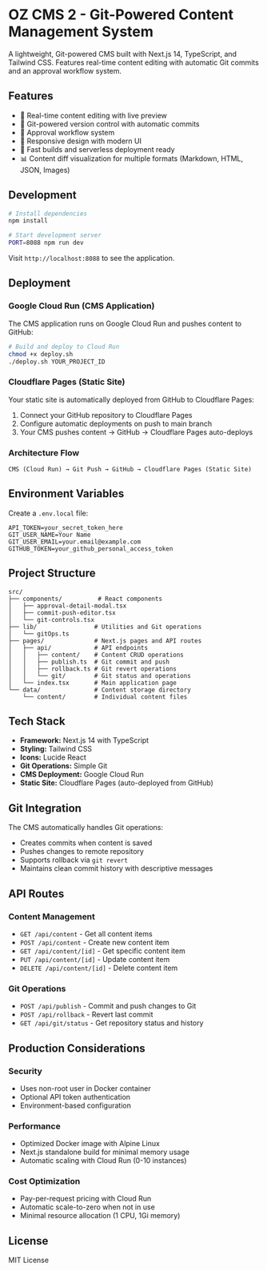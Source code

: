 # OZ CMS 2 - Git-Powered Content Management System

A lightweight, Git-powered CMS built with Next.js 14, TypeScript, and Tailwind CSS. Features real-time content editing with automatic Git commits and an approval workflow system.

## Features

- 📝 Real-time content editing with live preview
- 🔄 Git-powered version control with automatic commits
- 👥 Approval workflow system
- 📱 Responsive design with modern UI
- 🚀 Fast builds and serverless deployment ready
- 📊 Content diff visualization for multiple formats (Markdown, HTML, JSON, Images)

## Development

```bash
# Install dependencies
npm install

# Start development server
PORT=8088 npm run dev
```

Visit `http://localhost:8088` to see the application.

## Deployment

### Google Cloud Run (CMS Application)

The CMS application runs on Google Cloud Run and pushes content to GitHub:

```bash
# Build and deploy to Cloud Run
chmod +x deploy.sh
./deploy.sh YOUR_PROJECT_ID
```

### Cloudflare Pages (Static Site)

Your static site is automatically deployed from GitHub to Cloudflare Pages:

1. Connect your GitHub repository to Cloudflare Pages
2. Configure automatic deployments on push to main branch
3. Your CMS pushes content → GitHub → Cloudflare Pages auto-deploys

### Architecture Flow

```
CMS (Cloud Run) → Git Push → GitHub → Cloudflare Pages (Static Site)
```

## Environment Variables

Create a `.env.local` file:

```env
API_TOKEN=your_secret_token_here
GIT_USER_NAME=Your Name
GIT_USER_EMAIL=your.email@example.com
GITHUB_TOKEN=your_github_personal_access_token
```

## Project Structure

```
src/
├── components/          # React components
│   ├── approval-detail-modal.tsx
│   ├── commit-push-editor.tsx
│   └── git-controls.tsx
├── lib/                # Utilities and Git operations
│   └── gitOps.ts
├── pages/              # Next.js pages and API routes
│   ├── api/            # API endpoints
│   │   ├── content/    # Content CRUD operations
│   │   ├── publish.ts  # Git commit and push
│   │   ├── rollback.ts # Git revert operations
│   │   └── git/        # Git status and operations
│   └── index.tsx       # Main application page
└── data/               # Content storage directory
    └── content/        # Individual content files
```

## Tech Stack

- **Framework:** Next.js 14 with TypeScript
- **Styling:** Tailwind CSS
- **Icons:** Lucide React
- **Git Operations:** Simple Git
- **CMS Deployment:** Google Cloud Run
- **Static Site:** Cloudflare Pages (auto-deployed from GitHub)

## Git Integration

The CMS automatically handles Git operations:
- Creates commits when content is saved
- Pushes changes to remote repository
- Supports rollback via `git revert`
- Maintains clean commit history with descriptive messages

## API Routes

### Content Management
- `GET /api/content` - Get all content items
- `POST /api/content` - Create new content item
- `GET /api/content/[id]` - Get specific content item
- `PUT /api/content/[id]` - Update content item
- `DELETE /api/content/[id]` - Delete content item

### Git Operations
- `POST /api/publish` - Commit and push changes to Git
- `POST /api/rollback` - Revert last commit
- `GET /api/git/status` - Get repository status and history

## Production Considerations

### Security
- Uses non-root user in Docker container
- Optional API token authentication
- Environment-based configuration

### Performance
- Optimized Docker image with Alpine Linux
- Next.js standalone build for minimal memory usage
- Automatic scaling with Cloud Run (0-10 instances)

### Cost Optimization
- Pay-per-request pricing with Cloud Run
- Automatic scale-to-zero when not in use
- Minimal resource allocation (1 CPU, 1Gi memory)

## License

MIT License 